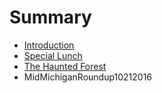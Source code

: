# Summary

* [Introduction](README.md)
* [Special Lunch](special_lunch.md)
* [The Haunted Forest](thehauntedforest.md)
* MidMichiganRoundup10212016


